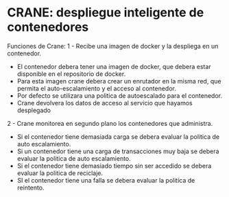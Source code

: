 # CRANE: despliegue inteligente de contenedores

Funciones de Crane:
1 - Recibe una imagen de docker y la despliega en un contenedor.
  - El contenedor debera tener una imagen de docker, que debera estar disponible en el repositorio de docker.
  - Para esta imagen crane debera crear un enrutador en la misma red, que permita el auto-escalamiento y el acceso al contenedor.
  - Por defecto se utilizara una politica de autoescalado para el contenedor.
  - Crane devolvera los datos de acceso al servicio que hayamos desplegado

2 - Crane monitorea en segundo plano los contenedores que administra.
  - Si el contenedor tiene demasiada carga se debera evaluar la politica de auto escalamiento.
  - Si un contenedor tiene una carga de transacciones muy baja se debera evaluar la politica de auto escalamiento.
  - Si el contenedor tiene demasiado tiempo sin ser accedido se debera evaluar la politica de reciclaje.
  - SI el contenedor tiene una falla se debera evaluar la politica de reintento.

